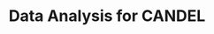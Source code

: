 ---
layout: page
title: Data Analysis for CANDEL
permalink: /data_analysis/
has_children: true
nav_order: 5
---